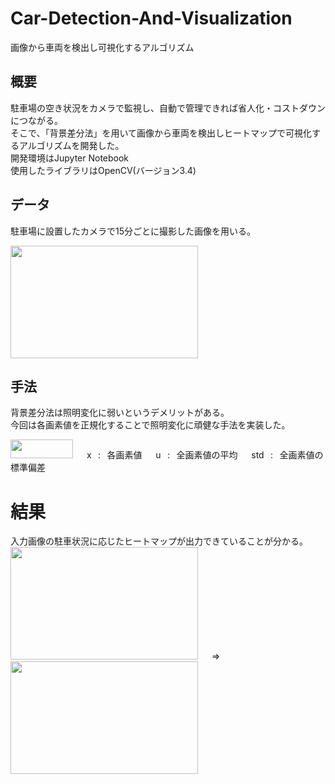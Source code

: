 # Car-Detection-And-Visualization
画像から車両を検出し可視化するアルゴリズム
## 概要
駐車場の空き状況をカメラで監視し、自動で管理できれば省人化・コストダウンにつながる。  
そこで、「背景差分法」を用いて画像から車両を検出しヒートマップで可視化するアルゴリズムを開発した。  
開発環境はJupyter Notebook  
使用したライブラリはOpenCV(バージョン3.4)
## データ
駐車場に設置したカメラで15分ごとに撮影した画像を用いる。  
  
<img src = "https://user-images.githubusercontent.com/63439267/79410632-f13b9280-7fdb-11ea-880c-8a5a6cadc6b3.jpg" width = "300" height = "180">
  
## 手法
背景差分法は照明変化に弱いというデメリットがある。  
今回は各画素値を正規化することで照明変化に頑健な手法を実装した。
  
<img src = "https://user-images.githubusercontent.com/63439267/79412123-aface680-7fdf-11ea-8c9e-46e8317caabd.PNG" width = "100" height = "30"> &emsp;
x &thinsp; : &thinsp; 各画素値 &emsp;
u &thinsp; : &thinsp; 全画素値の平均 &emsp;
std &thinsp; : &thinsp; 全画素値の標準偏差 &emsp;
# 結果
入力画像の駐車状況に応じたヒートマップが出力できていることが分かる。
<img src = "https://user-images.githubusercontent.com/63439267/79416334-5e562480-7fea-11ea-9b78-47e58f86df41.jpg" width = "300" height = "180"> &emsp; &rArr;
<img src = "https://user-images.githubusercontent.com/63439267/79416334-5e562480-7fea-11ea-9b78-47e58f86df41.jpg" width = "300" height = "180">

